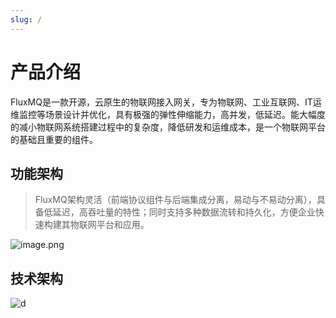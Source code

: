 ```yaml
---
slug: /
---
```


# 产品介绍
FluxMQ是一款开源，云原生的物联网接入网关，专为物联网、工业互联网、IT运维监控等场景设计并优化，具有极强的弹性伸缩能力，高并发，低延迟。能大幅度的减小物联网系统搭建过程中的复杂度，降低研发和运维成本，是一个物联网平台的基础且重要的组件。

## 功能架构
> FluxMQ架构灵活（前端协议组件与后端集成分离，易动与不易动分离），具备低延迟，高吞吐量的特性；同时支持多种数据流转和持久化，方便企业快速构建其物联网平台和应用。

![image.png](@site/static/images/img.png)

## 技术架构
![d](@site/static/images/fluxmq-final.png)